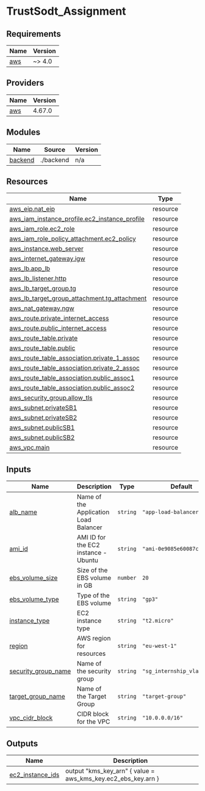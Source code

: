 # TrustSodt_Assignment


## Requirements

| Name | Version |
|------|---------|
| <a name="requirement_aws"></a> [aws](#requirement\_aws) | ~> 4.0 |

## Providers

| Name | Version |
|------|---------|
| <a name="provider_aws"></a> [aws](#provider\_aws) | 4.67.0 |

## Modules

| Name | Source | Version |
|------|--------|---------|
| <a name="module_backend"></a> [backend](#module\_backend) | ./backend | n/a |

## Resources

| Name | Type |
|------|------|
| [aws_eip.nat_eip](https://registry.terraform.io/providers/hashicorp/aws/latest/docs/resources/eip) | resource |
| [aws_iam_instance_profile.ec2_instance_profile](https://registry.terraform.io/providers/hashicorp/aws/latest/docs/resources/iam_instance_profile) | resource |
| [aws_iam_role.ec2_role](https://registry.terraform.io/providers/hashicorp/aws/latest/docs/resources/iam_role) | resource |
| [aws_iam_role_policy_attachment.ec2_policy](https://registry.terraform.io/providers/hashicorp/aws/latest/docs/resources/iam_role_policy_attachment) | resource |
| [aws_instance.web_server](https://registry.terraform.io/providers/hashicorp/aws/latest/docs/resources/instance) | resource |
| [aws_internet_gateway.igw](https://registry.terraform.io/providers/hashicorp/aws/latest/docs/resources/internet_gateway) | resource |
| [aws_lb.app_lb](https://registry.terraform.io/providers/hashicorp/aws/latest/docs/resources/lb) | resource |
| [aws_lb_listener.http](https://registry.terraform.io/providers/hashicorp/aws/latest/docs/resources/lb_listener) | resource |
| [aws_lb_target_group.tg](https://registry.terraform.io/providers/hashicorp/aws/latest/docs/resources/lb_target_group) | resource |
| [aws_lb_target_group_attachment.tg_attachment](https://registry.terraform.io/providers/hashicorp/aws/latest/docs/resources/lb_target_group_attachment) | resource |
| [aws_nat_gateway.ngw](https://registry.terraform.io/providers/hashicorp/aws/latest/docs/resources/nat_gateway) | resource |
| [aws_route.private_internet_access](https://registry.terraform.io/providers/hashicorp/aws/latest/docs/resources/route) | resource |
| [aws_route.public_internet_access](https://registry.terraform.io/providers/hashicorp/aws/latest/docs/resources/route) | resource |
| [aws_route_table.private](https://registry.terraform.io/providers/hashicorp/aws/latest/docs/resources/route_table) | resource |
| [aws_route_table.public](https://registry.terraform.io/providers/hashicorp/aws/latest/docs/resources/route_table) | resource |
| [aws_route_table_association.private_1_assoc](https://registry.terraform.io/providers/hashicorp/aws/latest/docs/resources/route_table_association) | resource |
| [aws_route_table_association.private_2_assoc](https://registry.terraform.io/providers/hashicorp/aws/latest/docs/resources/route_table_association) | resource |
| [aws_route_table_association.public_assoc1](https://registry.terraform.io/providers/hashicorp/aws/latest/docs/resources/route_table_association) | resource |
| [aws_route_table_association.public_assoc2](https://registry.terraform.io/providers/hashicorp/aws/latest/docs/resources/route_table_association) | resource |
| [aws_security_group.allow_tls](https://registry.terraform.io/providers/hashicorp/aws/latest/docs/resources/security_group) | resource |
| [aws_subnet.privateSB1](https://registry.terraform.io/providers/hashicorp/aws/latest/docs/resources/subnet) | resource |
| [aws_subnet.privateSB2](https://registry.terraform.io/providers/hashicorp/aws/latest/docs/resources/subnet) | resource |
| [aws_subnet.publicSB1](https://registry.terraform.io/providers/hashicorp/aws/latest/docs/resources/subnet) | resource |
| [aws_subnet.publicSB2](https://registry.terraform.io/providers/hashicorp/aws/latest/docs/resources/subnet) | resource |
| [aws_vpc.main](https://registry.terraform.io/providers/hashicorp/aws/latest/docs/resources/vpc) | resource |

## Inputs

| Name | Description | Type | Default | Required |
|------|-------------|------|---------|:--------:|
| <a name="input_alb_name"></a> [alb\_name](#input\_alb\_name) | Name of the Application Load Balancer | `string` | `"app-load-balancer"` | no |
| <a name="input_ami_id"></a> [ami\_id](#input\_ami\_id) | AMI ID for the EC2 instance -  Ubuntu | `string` | `"ami-0e9085e60087ce171"` | no |
| <a name="input_ebs_volume_size"></a> [ebs\_volume\_size](#input\_ebs\_volume\_size) | Size of the EBS volume in GB | `number` | `20` | no |
| <a name="input_ebs_volume_type"></a> [ebs\_volume\_type](#input\_ebs\_volume\_type) | Type of the EBS volume | `string` | `"gp3"` | no |
| <a name="input_instance_type"></a> [instance\_type](#input\_instance\_type) | EC2 instance type | `string` | `"t2.micro"` | no |
| <a name="input_region"></a> [region](#input\_region) | AWS region for resources | `string` | `"eu-west-1"` | no |
| <a name="input_security_group_name"></a> [security\_group\_name](#input\_security\_group\_name) | Name of the security group | `string` | `"sg_internship_vladislav"` | no |
| <a name="input_target_group_name"></a> [target\_group\_name](#input\_target\_group\_name) | Name of the Target Group | `string` | `"target-group"` | no |
| <a name="input_vpc_cidr_block"></a> [vpc\_cidr\_block](#input\_vpc\_cidr\_block) | CIDR block for the VPC | `string` | `"10.0.0.0/16"` | no |

## Outputs

| Name | Description |
|------|-------------|
| <a name="output_ec2_instance_ids"></a> [ec2\_instance\_ids](#output\_ec2\_instance\_ids) | output "kms\_key\_arn" { value = aws\_kms\_key.ec2\_ebs\_key.arn } |
